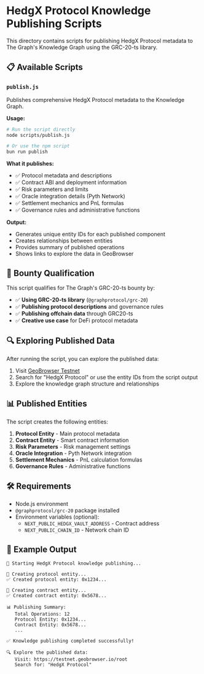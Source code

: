 # HedgX Protocol Knowledge Publishing Scripts

This directory contains scripts for publishing HedgX Protocol metadata to The Graph's Knowledge Graph using the GRC-20-ts library.

## 📋 Available Scripts

### `publish.js`

Publishes comprehensive HedgX Protocol metadata to the Knowledge Graph.

**Usage:**
```bash
# Run the script directly
node scripts/publish.js

# Or use the npm script
bun run publish
```

**What it publishes:**
- ✅ Protocol metadata and descriptions
- ✅ Contract ABI and deployment information
- ✅ Risk parameters and limits
- ✅ Oracle integration details (Pyth Network)
- ✅ Settlement mechanics and PnL formulas
- ✅ Governance rules and administrative functions

**Output:**
- Generates unique entity IDs for each published component
- Creates relationships between entities
- Provides summary of published operations
- Shows links to explore the data in GeoBrowser

## 🎯 Bounty Qualification

This script qualifies for The Graph's GRC-20-ts bounty by:

- ✅ **Using GRC-20-ts library** (`@graphprotocol/grc-20`)
- ✅ **Publishing protocol descriptions** and governance rules
- ✅ **Publishing offchain data** through GRC20-ts
- ✅ **Creative use case** for DeFi protocol metadata

## 🔍 Exploring Published Data

After running the script, you can explore the published data:

1. Visit [GeoBrowser Testnet](https://testnet.geobrowser.io/root)
2. Search for "HedgX Protocol" or use the entity IDs from the script output
3. Explore the knowledge graph structure and relationships

## 📊 Published Entities

The script creates the following entities:

1. **Protocol Entity** - Main protocol metadata
2. **Contract Entity** - Smart contract information
3. **Risk Parameters** - Risk management settings
4. **Oracle Integration** - Pyth Network integration
5. **Settlement Mechanics** - PnL calculation formulas
6. **Governance Rules** - Administrative functions

## 🛠️ Requirements

- Node.js environment
- `@graphprotocol/grc-20` package installed
- Environment variables (optional):
  - `NEXT_PUBLIC_HEDGX_VAULT_ADDRESS` - Contract address
  - `NEXT_PUBLIC_CHAIN_ID` - Network chain ID

## 📝 Example Output

```
🚀 Starting HedgX Protocol knowledge publishing...

📝 Creating protocol entity...
✅ Created protocol entity: 0x1234...

📝 Creating contract entity...
✅ Created contract entity: 0x5678...

📊 Publishing Summary:
   Total Operations: 12
   Protocol Entity: 0x1234...
   Contract Entity: 0x5678...
   ...

✅ Knowledge publishing completed successfully!

🔍 Explore the published data:
   Visit: https://testnet.geobrowser.io/root
   Search for: "HedgX Protocol"
```
